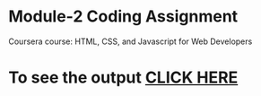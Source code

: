 # Module-2 Coding Assignment

Coursera course: HTML, CSS, and Javascript for Web Developers

# To see the output [CLICK HERE](https://github.com/sushantsharma08/Assignments_Coursera/module-2/index.html)